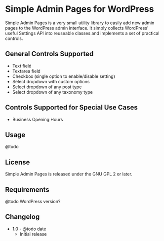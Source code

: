 Simple Admin Pages for WordPress
================================

Simple Admin Pages is a very small utility library to easily add new admin 
pages to the WordPress admin interface. It simply collects WordPress' useful 
Settings API into reuseable classes and implements a set of practical controls.

## General Controls Supported

- Text field
- Textarea field
- Checkbox (single option to enable/disable setting)
- Select dropdown with custom options
- Select dropdown of any post type
- Select dropdown of any taxonomy type

## Controls Supported for Special Use Cases

- Business Opening Hours

## Usage

@todo

## License

Simple Admin Pages is released under the GNU GPL 2 or later.

## Requirements

@todo WordPress version?

## Changelog
- 1.0 - @todo date
	- Initial release
